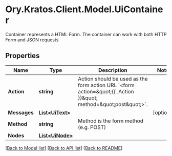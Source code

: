 # Ory.Kratos.Client.Model.UiContainer
Container represents a HTML Form. The container can work with both HTTP Form and JSON requests

## Properties

Name | Type | Description | Notes
------------ | ------------- | ------------- | -------------
**Action** | **string** | Action should be used as the form action URL &#x60;&lt;form action&#x3D;\&quot;{{ .Action }}\&quot; method&#x3D;\&quot;post\&quot;&gt;&#x60;. | 
**Messages** | [**List&lt;UiText&gt;**](UiText.md) |  | [optional] 
**Method** | **string** | Method is the form method (e.g. POST) | 
**Nodes** | [**List&lt;UiNode&gt;**](UiNode.md) |  | 

[[Back to Model list]](../README.md#documentation-for-models) [[Back to API list]](../README.md#documentation-for-api-endpoints) [[Back to README]](../README.md)

